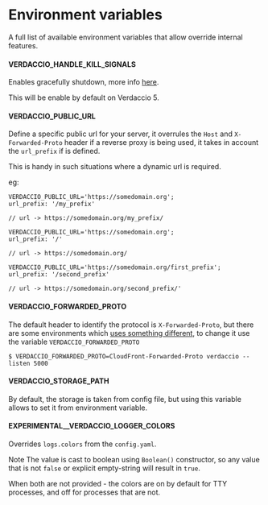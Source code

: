 # Environment variables

A full list of available environment variables that allow override
internal features.

#### VERDACCIO_HANDLE_KILL_SIGNALS

Enables gracefully shutdown, more info [here](https://github.com/verdaccio/verdaccio/pull/2121).

This will be enable by default on Verdaccio 5.

#### VERDACCIO_PUBLIC_URL

Define a specific public url for your server, it overrules the `Host` and `X-Forwarded-Proto` header if a reverse proxy is being used, it takes in account the `url_prefix` if is defined.

This is handy in such situations where a dynamic url is required.

eg:

```
VERDACCIO_PUBLIC_URL='https://somedomain.org';
url_prefix: '/my_prefix'

// url -> https://somedomain.org/my_prefix/

VERDACCIO_PUBLIC_URL='https://somedomain.org';
url_prefix: '/'

// url -> https://somedomain.org/

VERDACCIO_PUBLIC_URL='https://somedomain.org/first_prefix';
url_prefix: '/second_prefix'

// url -> https://somedomain.org/second_prefix/'
```

#### VERDACCIO_FORWARDED_PROTO

The default header to identify the protocol is `X-Forwarded-Proto`, but there are some environments which [uses something different](https://github.com/verdaccio/verdaccio/issues/990), to change it use the variable `VERDACCIO_FORWARDED_PROTO`

```
$ VERDACCIO_FORWARDED_PROTO=CloudFront-Forwarded-Proto verdaccio --listen 5000
```

#### VERDACCIO_STORAGE_PATH

By default, the storage is taken from config file, but using this variable allows to set it from environment variable.

#### EXPERIMENTAL__VERDACCIO_LOGGER_COLORS

Overrides `logs.colors` from the `config.yaml`.

Note The value is cast to boolean using `Boolean()` constructor, so any value that is not `false` or explicit empty-string will result in `true`.

When both are not provided - the colors are on by default for TTY processes, and off for processes that are not.
